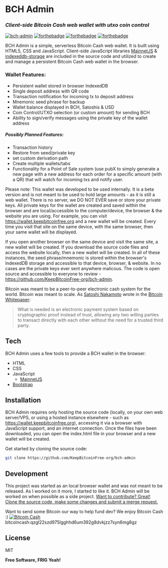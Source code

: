 # BCH Admin
### _Client-side Bitcoin Cash web wallet with utxo coin control_

[![bch-admin](https://keepbitcoinfree.org/wp-content/uploads/bch-admin.png)](https://wallet.keepbitcoinfree.org)
[![forthebadge](https://forthebadge.com/images/badges/open-source.svg)](https://www.redhat.com/en/topics/open-source/what-is-open-source) [![forthebadge](https://forthebadge.com/images/badges/made-with-javascript.svg)](https://mainnet.cash) 
[![forthebadge](https://keepbitcoinfree.org/wp-content/uploads/built-with-bitcoin-cash.svg)](https://keepbitcoinfree.org)

BCH Admin is a simple, serverless Bitcoin Cash web wallet. It is built using HTML5, CSS and JavaScript. Client-side JavaScript libraries [MainnetJS](https://mainnet.cash) & [indexeddb-storage](https://mainnet.cash) are included in the source code and utilized to create and manage a persistent Bitcoin Cash web wallet in the browser. 

### Wallet Features: 
- Persistent wallet stored in browser IndexedDB
- Single deposit address with QR code
- Transaction notification for incoming tx to deposit address
- Mnemonic seed phrase for backup
- Wallet balance displayed in BCH, Satoshis & USD
- Coin Control/UTXO selection (or custom amount) for sending BCH 
- Ability to sign/verify messages using the private key of the wallet address
 
##### *Possibly* Planned Features: 
- Transaction history
- Restore from seed/private key
- set custom derivation path
- Create multiple wallets/tabs
- Functionality for a Point of Sale system (use pubX to simply generate a new page with a new address for each order for a specific amount (with a QR) that will watch for incoming txs and notify user.

Please note: This wallet was developed to be used internally. It is a beta version and is not meant to be used to hold large amounts - as it is still a web wallet. There is no server, we DO NOT EVER save or store your private keys. All private keys for the wallet are created and saved within the browser and are local/accessible to the computer/device, the browser & the website you are using. For example, you can visit https://wallet.keepbitcoinfree.org and a new wallet will be created. Every time you visit that site on the same device, with the same browser, then your same wallet will be displayed. 

If you open another browser on the same device and visit the same site, a new wallet will be created. If you download the source code files and access the website locally, then a new wallet will be created. In all of these instances, the seed phrase/mnemonic is stored within the browser's IndexedDB storage and accessible to that device, browser, & website. In no cases are the private keys ever sent anywhere malicous. The code is open source and accessible to everyone to review - https://github.com/KeepBitcoinFree-org/bch-admin. 


Bitcoin was meant to be a peer-to-peer electronic cash system for the world. Bitcoin was meant to scale.
As [Satoshi Nakamoto](https://satoshi.nakamotoinstitute.org/) wrote in the [Bitcoin Whitepaper](https://keepbitcoinfree.org/bitcoin.pdf):

> What is needed is an electronic payment system based on cryptographic proof instead of trust,
allowing any two willing parties to transact directly with each other without the need for a trusted
third party. 


## Tech

BCH Admin uses a few tools to provide a BCH wallet in the browser:

- HTML
- CSS
- JavaScript
    - [MainnetJS](https://mainnet.cash)
- [Bootstrap](https://getbootstrap.com/)

## Installation

BCH Admin requires only hosting the source code (locally, on your own web server/VPS, or using a hosted instance elsewhere - such as https://wallet.keepbitcoinfree.org), accessing it via a browser with JavaScript support, and an internet connection. Once the files have been downloaded, you can open the index.html file in your browser and a new wallet will be created.

Get started by cloning the source code:
```sh
git clone https://github.com/KeepBitcoinFree-org/bch-admin
```

## Development

This project was started as an local browser wallet and was not meant to be released. As I worked on it more, I started to like it. BCH Admin will be worked on when possible as a side project. [Want to contribute? Great! Clone the source code, make some changes and submit a merge request. ](https://github.com/KeepBitcoinFree-org/bch-admin)

Want to send some Bitcoin our way to help fund dev? We enjoy Bitcoin Cash :)
[![Bitcoin Cash](https://keepbitcoinfree.org/wp-content/uploads/KBF-donation-addr-bitcoincash-qzgl22szd975lgghhd6um392g8dvkjzz7syn6mg8gz.png)](https://blockchair.com/bitcoin-cash/address/qzgl22szd975lgghhd6um392g8dvkjzz7syn6mg8gz)
bitcoincash:qzgl22szd975lgghhd6um392g8dvkjzz7syn6mg8gz



## License

MIT

**Free Software, FRIG Yeah!**

[//]: # (These are reference links used in the body of this note and get stripped out when the markdown processor does its job. There is no need to format nicely because it shouldn't be seen. Thanks SO - http://stackoverflow.com/questions/4823468/store-comments-in-markdown-syntax)

   [dill]: <https://github.com/joemccann/dillinger>
   [git-repo-url]: <https://github.com/joemccann/dillinger.git>
   [john gruber]: <http://daringfireball.net>
   [df1]: <http://daringfireball.net/projects/markdown/>
   [markdown-it]: <https://github.com/markdown-it/markdown-it>
   [Ace Editor]: <http://ace.ajax.org>
   [node.js]: <http://nodejs.org>
   [Twitter Bootstrap]: <http://twitter.github.com/bootstrap/>
   [jQuery]: <http://jquery.com>
   [@tjholowaychuk]: <http://twitter.com/tjholowaychuk>
   [express]: <http://expressjs.com>
   [AngularJS]: <http://angularjs.org>
   [Gulp]: <http://gulpjs.com>
